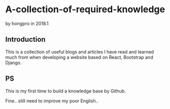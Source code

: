 # A-collection-of-required-knowledge
by hongpro in 2018.1
## Introduction
This is a collection of useful blogs and articles I have read and learned much from when developing a website based on React, Bootstrap and Django. 

## PS
This is my first time to build a knowledge base by Github. 

Fine.. still need to improve my poor English..
